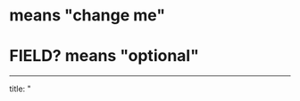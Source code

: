 # <SOMETHING> means "change me"
# FIELD? means "optional"

---
title: "<TITLE>"
# Please, don't use YAML block notation (aka, multi-line strings starting with `|` or `>`).
description: "<DESCRIPTION>"
authors:
  - <AUTHOR1>
  - <AUTHOR2>
  - <AUTHORN>
links:
  gh?: "<USER>/<PROJECT>"
  gl?: "<USER>/<PROJECT>"
  bb?: "<USER>/<PROJECT>"
  web?: "<WEBSITE_LINK>"
  docs?: "<DOCUMENTATION_LINK>"
tags:
  - <TAG1>
  - <TAG2>
  - <TAGN>
categories:
  - <CATEGORY1>
  - <CATEGORY2>
  - <CATEGORYN>
licenses?:
  - <LICENSE1>
  - <LICENSE2>
  - <LICENSEN>
active:
  from: <YEAR>
  to?: <YEAR>
---

*"Our own complementary description/explanation"*

## References

- [<TITLE1>](<LINK1>)
- [<TITLE2>](<LINK2>)
- [<TITLEN>](<LINKN>)
